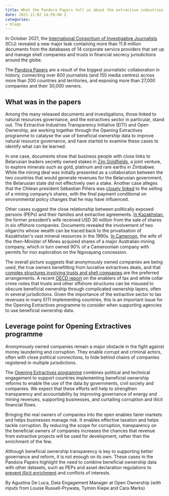 ```yaml
---
title: What the Pandora Papers tell us about the extractive industries
date: 2021-11-02 14:59:00 Z
categories:
- blogs
---
```


In October 2021, the [International Consortium of Investigative Journalists](https://www.icij.org/investigations/paradise-papers/) (ICIJ) revealed a new major leak containing more than 11.9 million documents from the databases of 14 corporate service providers that set up and manage shell companies and trusts in financial secrecy jurisdictions around the globe.

The [Pandora Papers](https://www.icij.org/investigations/pandora-papers/) are a result of the biggest journalistic collaboration in history, connecting over 600 journalists (and 150 media centres) across more than 200 countries and territories, and exposing more than 27,000 companies and their 30,000 owners.

## What was in the papers

Among the many released documents and investigations, those linked to natural resources governance, and the extractives sector in particular, stand out. The Extractive Industries Transparency Initiative (EITI) and Open Ownership, are working together through the Opening Extractives programme to catalyse the use of beneficial ownership data to improve natural resource governance, and have started to examine these cases to identify what can be learned.

In one case, documents show that business people with close links to Belarusian leaders secretly owned stakes in [Zim Goldfields](https://www.occrp.org/en/the-pandora-papers/belarusian-elites-golden-deal-with-zimbabwe), a joint venture, to explore minerals such as gold, platinum and rare earths in Zimbabwe. While the mining deal was initially presented as a collaboration between the two countries that would generate revenues for the Belarusian government, the Belarusian state did not effectively own a stake. Another case alleges that the Chilean president Sebastian Piñera was [closely linked](https://www.labot.cl/pandora-papers-familias-pinera-y-delano-sellaron-millonaria-compraventa-de-minera-dominga-en-las-islas-virgenes-britanicas/) to the selling of a mining company’s shares, with the final payment conditional on environmental policy changes that he may have influenced.

Other cases suggest the close relationship between politically exposed persons (PEPs) and their families and extractive agreements. [In Kazakhstan](https://www.occrp.org/en/the-pandora-papers/secretive-offshore-maneuvers-enriched-unofficial-third-wife-of-kazakhstani-leader-nursultan-nazarbayev), the former president’s wife received USD 30 million from the sale of shares in six offshore companies. Documents revealed the involvement of two oligarchs whose wealth can be traced back to the privatisation of Kazakhstan's vast mineral resources in the 1990s. [In Cameroon](https://www.lemonde.fr/afrique/article/2021/10/04/pandora-papers-au-cameroun-comment-l-epouse-d-un-ministre-des-mines-est-devenue-actionnaire-d-un-groupe-minier-australien_6097104_3212.html), the wife of the then-Minister of Mines acquired shares of a major Australian mining company, which in turn owned 90% of a Cameroonian company with permits for iron exploration on the Ngovayang concession.

The overall picture suggests that anonymously owned companies are being used, the true owners benefitting from lucrative extractives deals, and that [complex structures involving trusts and shell companies](https://amabhungane.org/stories/pandora-papers-inside-zimbabwean-tycoon-billy-rautenbachs-offshore-family-trust/) are the preferred arrangements. A recent [OECD report](https://www.oecd.org/tax/crime/ending-the-shell-game-cracking-down-on-the-professionals-who-enable-tax-and-white-collar-crimes.pdf) on the enablers of tax and white collar crime notes that trusts and other offshore structures can be misused to obscure beneficial ownership through complicated ownership layers, often in several jurisdictions. Given the importance of the extractive sector to tax revenues in many EITI implementing countries, this is an important issue for the Opening Extractives programme to consider when supporting agencies to use beneficial ownership data.

## Leverage point for Opening Extractives programme

Anonymously owned companies remain a major obstacle in the fight against money laundering and corruption. They enable corrupt and criminal actors, often with close political connections, to hide behind chains of companies registered in multiple jurisdictions.

The [Opening Extractives programme](https://www.youtube.com/watch?v=RCUeu1F7mJE) combines political and technical engagement to support countries implementing beneficial ownership reforms to enable the use of the data by governments, civil society and companies. We expect that these efforts will help to strengthen transparency and accountability by improving governance of energy and mining revenues, supporting businesses, and curtailing corruption and illicit financial flows.

Bringing the real owners of companies into the open enables fairer markets and helps businesses manage risk. It enables effective taxation and helps tackle corruption. By reducing the scope for corruption, transparency on the beneficial owners of companies increases the chances that revenue from extractive projects will be used for development, rather than the enrichment of the few.

Although beneficial ownership transparency is key to supporting better governance and reform, it is not enough on its own. These cases in the Pandora Papers highlight the need to combine beneficial ownership data with other datasets, such as PEPs and asset declaration regulations to [prevent illicit enrichment](https://www.timesofisrael.com/former-justice-minister-billionaire-among-israelis-named-in-pandora-papers/) and conflicts of interests.

By Agustina De Luca, Data Engagement Manager at Open Ownership (with inputs from Louise Russell-Prywata, Tymon Kiepe and Cara Marks)